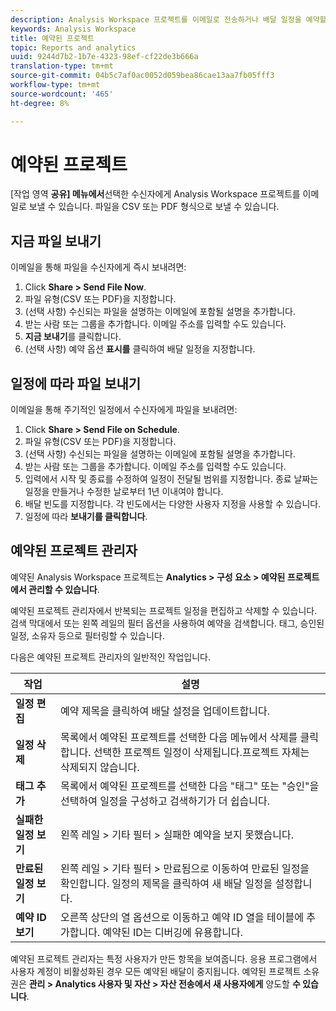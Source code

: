 ```yaml
---
description: Analysis Workspace 프로젝트를 이메일로 전송하거나 배달 일정을 예약할 수 있습니다.
keywords: Analysis Workspace
title: 예약된 프로젝트
topic: Reports and analytics
uuid: 9244d7b2-1b7e-4323-98ef-cf22de3b666a
translation-type: tm+mt
source-git-commit: 04b5c7af0ac0052d059bea86cae13aa7fb05fff3
workflow-type: tm+mt
source-wordcount: '465'
ht-degree: 8%

---
```



# 예약된 프로젝트

[작업 영역 **공유] 메뉴에서**&#x200B;선택한 수신자에게 Analysis Workspace 프로젝트를 이메일로 보낼 수 있습니다. 파일을 CSV 또는 PDF 형식으로 보낼 수 있습니다.

## 지금 파일 보내기

이메일을 통해 파일을 수신자에게 즉시 보내려면:

1. Click **Share > Send File Now**.
1. 파일 유형(CSV 또는 PDF)을 지정합니다.
1. (선택 사항) 수신되는 파일을 설명하는 이메일에 포함될 설명을 추가합니다.
1. 받는 사람 또는 그룹을 추가합니다. 이메일 주소를 입력할 수도 있습니다.
1. **지금 보내기**&#x200B;를 클릭합니다.
1. (선택 사항) 예약 옵션 **표시를** 클릭하여 배달 일정을 지정합니다.

## 일정에 따라 파일 보내기

이메일을 통해 주기적인 일정에서 수신자에게 파일을 보내려면:

1. Click **Share > Send File on Schedule**.
1. 파일 유형(CSV 또는 PDF)을 지정합니다.
1. (선택 사항) 수신되는 파일을 설명하는 이메일에 포함될 설명을 추가합니다.
1. 받는 사람 또는 그룹을 추가합니다. 이메일 주소를 입력할 수도 있습니다.
1. 입력에서 시작 및 종료를 수정하여 일정이 전달될 범위를 지정합니다. 종료 날짜는 일정을 만들거나 수정한 날로부터 1년 이내여야 합니다.
1. 배달 빈도를 지정합니다. 각 빈도에서는 다양한 사용자 지정을 사용할 수 있습니다.
1. 일정에 따라 **보내기를 클릭합니다**.

## 예약된 프로젝트 관리자

예약된 Analysis Workspace 프로젝트는 **Analytics > 구성 요소 > 예약된 프로젝트에서 관리할 수 있습니다**.

예약된 프로젝트 관리자에서 반복되는 프로젝트 일정을 편집하고 삭제할 수 있습니다. 검색 막대에서 또는 왼쪽 레일의 필터 옵션을 사용하여 예약을 검색합니다. 태그, 승인된 일정, 소유자 등으로 필터링할 수 있습니다.

다음은 예약된 프로젝트 관리자의 일반적인 작업입니다.

| 작업 | 설명 |
|---|---|
| **일정 편집** | 예약 제목을 클릭하여 배달 설정을 업데이트합니다. |
| **일정 삭제** | 목록에서 예약된 프로젝트를 선택한 다음 메뉴에서 삭제를 클릭합니다. 선택한 프로젝트 일정이 삭제됩니다.프로젝트 자체는 삭제되지 않습니다. |
| **태그 추가** | 목록에서 예약된 프로젝트를 선택한 다음 &quot;태그&quot; 또는 &quot;승인&quot;을 선택하여 일정을 구성하고 검색하기가 더 쉽습니다. |
| **실패한 일정 보기** | 왼쪽 레일 > 기타 필터 > 실패한 예약을 보지 못했습니다. |
| **만료된 일정 보기** | 왼쪽 레일 > 기타 필터 > 만료됨으로 이동하여 만료된 일정을 확인합니다. 일정의 제목을 클릭하여 새 배달 일정을 설정합니다. |
| **예약 ID 보기** | 오른쪽 상단의 열 옵션으로 이동하고 예약 ID 열을 테이블에 추가합니다. 예약된 ID는 디버깅에 유용합니다. |

예약된 프로젝트 관리자는 특정 사용자가 만든 항목을 보여줍니다. 응용 프로그램에서 사용자 계정이 비활성화된 경우 모든 예약된 배달이 중지됩니다. 예약된 프로젝트 소유권은 **관리 > Analytics 사용자 및 자산 > 자산 전송에서 새 사용자에게** 양도할 **수 있습니다**.
